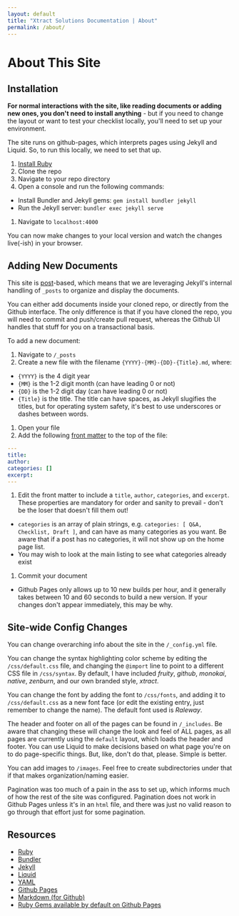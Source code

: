```yaml
---
layout: default
title: "Xtract Solutions Documentation | About"
permalink: /about/
---
```


# About This Site

## Installation

**For normal interactions with the site, like reading documents or adding new ones, you don't need to install anything** - but if you need to change the layout or want to test your checklist locally, you'll need to set up your environment.

The site runs on github-pages, which interprets pages using Jekyll and Liquid. So, to run this locally, we need to set that up.

1. [Install Ruby](https://www.ruby-lang.org/en/downloads/)
1. Clone the repo
1. Navigate to your repo directory
1. Open a console and run the following commands:
  - Install Bundler and Jekyll gems: `gem install bundler jekyll`
  - Run the Jekyll server: `bundler exec jekyll serve`
1. Navigate to `localhost:4000`

You can now make changes to your local version and watch the changes live(-ish) in your browser.

## Adding New Documents

This site is [post](https://jekyllrb.com/docs/posts/)-based, which means that we are leveraging Jekyll's internal handling of `_posts` to organize and display the documents.

You can either add documents inside your cloned repo, or directly from the Github interface. The only difference is that if you have cloned the repo, you will need to commit and push/create pull request, whereas the Github UI handles that stuff for you on a transactional basis.

To add a new document:
1. Navigate to `/_posts`
1. Create a new file with the filename `{YYYY}-{MM}-{DD}-{Title}.md`, where:
  - `{YYYY}` is the 4 digit year
  - `{MM}` is the 1-2 digit month (can have leading 0 or not)
  - `{DD}` is the 1-2 digit day (can have leading 0 or not)
  - `{Title}` is the title. The title can have spaces, as Jekyll slugifies the titles, but for operating system safety, it's best to use underscores or dashes between words.
1. Open your file
1. Add the following [front matter](https://jekyllrb.com/docs/front-matter/) to the top of the file:
```yaml
---
title: 
author: 
categories: []
excerpt: 
---
```
1. Edit the front matter to include a `title`, `author`, `categories`, and `excerpt`. These properties are mandatory for order and sanity to prevail - don't be the loser that doesn't fill them out!
  - `categories` is an array of plain strings, e.g. `categories: [ Q&A, Checklist, Draft ]`, and can have as many categories as you want. Be aware that if a post has no categories, it will not show up on the home page list.
  - You may wish to look at the main listing to see what categories already exist
1. Commit your document
  - Github Pages only allows up to 10 new builds per hour, and it generally takes between 10 and 60 seconds to build a new version. If your changes don't appear immediately, this may be why.

## Site-wide Config Changes

You can change overarching info about the site in the `/_config.yml` file.

You can change the syntax highlighting color scheme by editing the `/css/default.css` file, and changing the `@import` line to point to a different CSS file in `/css/syntax`. By default, I have included *fruity*, *github*, *monokai*, *native*, *zenburn*, and our own branded style, *xtract*.

You can change the font by adding the font to `/css/fonts`, and adding it to `/css/default.css` as a new font face (or edit the existing entry, just remember to change the name). The default font used is *Raleway*.

The header and footer on all of the pages can be found in `/_includes`. Be aware that changing these will change the look and feel of ALL pages, as all pages are currently using the `default` layout, which loads the header and footer. You can use Liquid to make decisions based on what page you're on to do page-specific things. But, like, don't do that, please. Simple is better.

You can add images to `/images`. Feel free to create subdirectories under that if that makes organization/naming easier.

Pagination was too much of a pain in the ass to set up, which informs much of how the rest of the site was configured. Pagination does not work in Github Pages unless it's in an `html` file, and there was just no valid reason to go through that effort just for some pagination. 

## Resources
* [Ruby](https://www.ruby-lang.org/en/)
* [Bundler](https://bundler.io/)
* [Jekyll](https://jekyllrb.com/)
* [Liquid](https://shopify.github.io/liquid/)
* [YAML](https://en.wikipedia.org/wiki/YAML)
* [Github Pages](https://pages.github.com/)
* [Markdown (for Github)](https://guides.github.com/features/mastering-markdown/)
* [Ruby Gems available by default on Github Pages](https://pages.github.com/versions/)